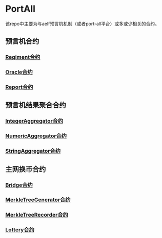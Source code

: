 # PortAll
该repo中主要为与aelf预言机机制（或者port-all平台）或多或少相关的合约。

## 预言机合约

### [Regiment合约](https://github.com/PortAllProject/port-all-contracts/tree/dev/contract/AElf.Contracts.Regiment)

### [Oracle合约](https://github.com/PortAllProject/port-all-contracts/tree/dev/contract/AElf.Contracts.Oracle)

### [Report合约](https://github.com/PortAllProject/port-all-contracts/tree/dev/contract/AElf.Contracts.Report)

## 预言机结果聚合合约

### [IntegerAggregator合约](https://github.com/PortAllProject/port-all-contracts/tree/dev/contract/AElf.Contracts.IntegerAggregator)

### [NumericAggregator合约](https://github.com/PortAllProject/port-all-contracts/tree/dev/contract/AElf.Contracts.NumericAggregator)

### [StringAggregator合约](https://github.com/PortAllProject/port-all-contracts/tree/dev/contract/AElf.Contracts.StringAggregator)

## 主网换币合约

### [Bridge合约](https://github.com/PortAllProject/port-all-contracts/tree/dev/contract/AElf.Contracts.Bridge)

### [MerkleTreeGenerator合约](https://github.com/PortAllProject/port-all-contracts/tree/dev/contract/AElf.Contracts.MerkleTreeGenerator)

### [MerkleTreeRecorder合约](https://github.com/PortAllProject/port-all-contracts/tree/dev/contract/AElf.Contracts.MerkleTreeRecorder)

### [Lottery合约](https://github.com/PortAllProject/port-all-contracts/tree/dev/contract/AElf.Contracts.Lottery)

